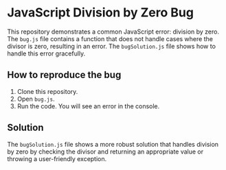 # JavaScript Division by Zero Bug

This repository demonstrates a common JavaScript error: division by zero. The `bug.js` file contains a function that does not handle cases where the divisor is zero, resulting in an error. The `bugSolution.js` file shows how to handle this error gracefully. 

## How to reproduce the bug
1. Clone this repository.
2. Open `bug.js`.
3. Run the code. You will see an error in the console.

## Solution
The `bugSolution.js` file shows a more robust solution that handles division by zero by checking the divisor and returning an appropriate value or throwing a user-friendly exception.